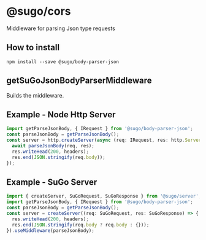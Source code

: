 # **@sugo/cors**

Middleware for parsing Json type requests

## **How to install**

```shell
npm install --save @sugo/body-parser-json
```

## **getSuGoJsonBodyParserMiddleware**

Builds the middleware.

## **Example - Node Http Server**

```typescript
import getParseJsonBody, { IRequest } from '@sugo/body-parser-json';
const parseJsonBody = getParseJsonBody();
const server = http.createServer(async (req: IRequest, res: http.ServerResponse) => {
  await parseJsonBody(req, res);
  res.writeHead(200, headers);
  res.end(JSON.stringify(req.body));
});
```

## **Example - SuGo Server**

```typescript
import { createServer, SuGoRequest, SuGoResponse } from '@sugo/server';
import getParseJsonBody, { IRequest } from '@sugo/body-parser-json';
const parseJsonBody = getParseJsonBody();
const server = createServer((req: SuGoRequest, res: SuGoResponse) => {
  res.writeHead(200, headers);
  res.end(JSON.stringify(req.body ? req.body : {}));
}).useMiddleware(parseJsonBody);
```
